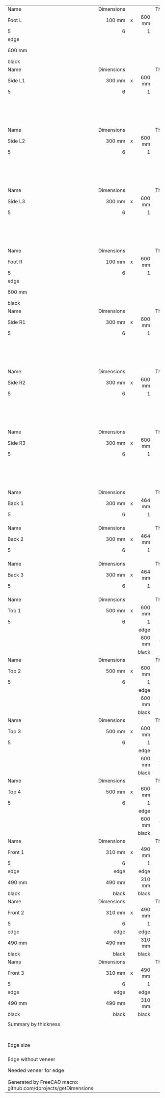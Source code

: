|   |   |   |   |   |   |   |
|:--|--:|--:|--:|--:|--:|--:|
|   Name   |   Dimensions   |   |   |   Thickness   |   Quantity   |   m2   |
|   Foot L   |   100 mm   |   x   |   600 mm   |   18 mm   |   1   |   0.06   |
|   5   |   6   |   |   1   |   2   |   3   |   4   |
|   edge   |   |   |   |   |   edge   |   edge   |
|   600 mm   |   |   |   |   |   100 mm   |   100 mm   |
|   black   |   |   |   |   |   black   |   black   |
|   Name   |   Dimensions   |   |   |   Thickness   |   Quantity   |   m2   |
|   Side L1   |   300 mm   |   x   |   600 mm   |   18 mm   |   1   |   0.18   |
|   5   |   6   |   |   1   |   2   |   3   |   4   |
|   |   |   |   |   |   edge   |   edge   |
|   |   |   |   |   |   300 mm   |   300 mm   |
|   |   |   |   |   |   black   |   black   |
|   Name   |   Dimensions   |   |   |   Thickness   |   Quantity   |   m2   |
|   Side L2   |   300 mm   |   x   |   600 mm   |   18 mm   |   1   |   0.18   |
|   5   |   6   |   |   1   |   2   |   3   |   4   |
|   |   |   |   |   |   edge   |   edge   |
|   |   |   |   |   |   300 mm   |   300 mm   |
|   |   |   |   |   |   black   |   black   |
|   Name   |   Dimensions   |   |   |   Thickness   |   Quantity   |   m2   |
|   Side L3   |   300 mm   |   x   |   600 mm   |   18 mm   |   1   |   0.18   |
|   5   |   6   |   |   1   |   2   |   3   |   4   |
|   |   |   |   |   |   edge   |   edge   |
|   |   |   |   |   |   300 mm   |   300 mm   |
|   |   |   |   |   |   black   |   black   |
|   Name   |   Dimensions   |   |   |   Thickness   |   Quantity   |   m2   |
|   Foot R   |   100 mm   |   x   |   600 mm   |   18 mm   |   1   |   0.06   |
|   5   |   6   |   |   1   |   2   |   3   |   4   |
|   edge   |   |   |   |   |   edge   |   edge   |
|   600 mm   |   |   |   |   |   100 mm   |   100 mm   |
|   black   |   |   |   |   |   black   |   black   |
|   Name   |   Dimensions   |   |   |   Thickness   |   Quantity   |   m2   |
|   Side R1   |   300 mm   |   x   |   600 mm   |   18 mm   |   1   |   0.18   |
|   5   |   6   |   |   1   |   2   |   3   |   4   |
|   |   |   |   |   |   edge   |   edge   |
|   |   |   |   |   |   300 mm   |   300 mm   |
|   |   |   |   |   |   black   |   black   |
|   Name   |   Dimensions   |   |   |   Thickness   |   Quantity   |   m2   |
|   Side R2   |   300 mm   |   x   |   600 mm   |   18 mm   |   1   |   0.18   |
|   5   |   6   |   |   1   |   2   |   3   |   4   |
|   |   |   |   |   |   edge   |   edge   |
|   |   |   |   |   |   300 mm   |   300 mm   |
|   |   |   |   |   |   black   |   black   |
|   Name   |   Dimensions   |   |   |   Thickness   |   Quantity   |   m2   |
|   Side R3   |   300 mm   |   x   |   600 mm   |   18 mm   |   1   |   0.18   |
|   5   |   6   |   |   1   |   2   |   3   |   4   |
|   |   |   |   |   |   edge   |   edge   |
|   |   |   |   |   |   300 mm   |   300 mm   |
|   |   |   |   |   |   black   |   black   |
|   Name   |   Dimensions   |   |   |   Thickness   |   Quantity   |   m2   |
|   Back 1   |   300 mm   |   x   |   464 mm   |   18 mm   |   1   |   0.1392   |
|   5   |   6   |   |   1   |   2   |   3   |   4   |
|   |   |   |   |   |   |   |
|   |   |   |   |   |   |   |
|   |   |   |   |   |   |   |
|   Name   |   Dimensions   |   |   |   Thickness   |   Quantity   |   m2   |
|   Back 2   |   300 mm   |   x   |   464 mm   |   18 mm   |   1   |   0.1392   |
|   5   |   6   |   |   1   |   2   |   3   |   4   |
|   |   |   |   |   |   |   |
|   |   |   |   |   |   |   |
|   |   |   |   |   |   |   |
|   Name   |   Dimensions   |   |   |   Thickness   |   Quantity   |   m2   |
|   Back 3   |   300 mm   |   x   |   464 mm   |   18 mm   |   1   |   0.1392   |
|   5   |   6   |   |   1   |   2   |   3   |   4   |
|   |   |   |   |   |   |   |
|   |   |   |   |   |   |   |
|   |   |   |   |   |   |   |
|   Name   |   Dimensions   |   |   |   Thickness   |   Quantity   |   m2   |
|   Top 1   |   500 mm   |   x   |   600 mm   |   18 mm   |   1   |   0.3   |
|   5   |   6   |   |   1   |   2   |   3   |   4   |
|   |   |   |   edge   |   edge   |   edge   |   edge   |
|   |   |   |   600 mm   |   600 mm   |   500 mm   |   500 mm   |
|   |   |   |   black   |   black   |   black   |   black   |
|   Name   |   Dimensions   |   |   |   Thickness   |   Quantity   |   m2   |
|   Top 2   |   500 mm   |   x   |   600 mm   |   18 mm   |   1   |   0.3   |
|   5   |   6   |   |   1   |   2   |   3   |   4   |
|   |   |   |   edge   |   edge   |   edge   |   edge   |
|   |   |   |   600 mm   |   600 mm   |   500 mm   |   500 mm   |
|   |   |   |   black   |   black   |   black   |   black   |
|   Name   |   Dimensions   |   |   |   Thickness   |   Quantity   |   m2   |
|   Top 3   |   500 mm   |   x   |   600 mm   |   18 mm   |   1   |   0.3   |
|   5   |   6   |   |   1   |   2   |   3   |   4   |
|   |   |   |   edge   |   edge   |   edge   |   edge   |
|   |   |   |   600 mm   |   600 mm   |   500 mm   |   500 mm   |
|   |   |   |   black   |   black   |   black   |   black   |
|   Name   |   Dimensions   |   |   |   Thickness   |   Quantity   |   m2   |
|   Top 4   |   500 mm   |   x   |   600 mm   |   18 mm   |   1   |   0.3   |
|   5   |   6   |   |   1   |   2   |   3   |   4   |
|   |   |   |   edge   |   edge   |   edge   |   edge   |
|   |   |   |   600 mm   |   600 mm   |   500 mm   |   500 mm   |
|   |   |   |   black   |   black   |   black   |   black   |
|   Name   |   Dimensions   |   |   |   Thickness   |   Quantity   |   m2   |
|   Front 1   |   310 mm   |   x   |   490 mm   |   18 mm   |   1   |   0.1519   |
|   5   |   6   |   |   1   |   2   |   3   |   4   |
|   edge   |   edge   |   |   edge   |   edge   |   |   |
|   490 mm   |   490 mm   |   |   310 mm   |   310 mm   |   |   |
|   black   |   black   |   |   black   |   black   |   |   |
|   Name   |   Dimensions   |   |   |   Thickness   |   Quantity   |   m2   |
|   Front 2   |   310 mm   |   x   |   490 mm   |   18 mm   |   1   |   0.1519   |
|   5   |   6   |   |   1   |   2   |   3   |   4   |
|   edge   |   edge   |   |   edge   |   edge   |   |   |
|   490 mm   |   490 mm   |   |   310 mm   |   310 mm   |   |   |
|   black   |   black   |   |   black   |   black   |   |   |
|   Name   |   Dimensions   |   |   |   Thickness   |   Quantity   |   m2   |
|   Front 3   |   310 mm   |   x   |   490 mm   |   18 mm   |   1   |   0.1519   |
|   5   |   6   |   |   1   |   2   |   3   |   4   |
|   edge   |   edge   |   |   edge   |   edge   |   |   |
|   490 mm   |   490 mm   |   |   310 mm   |   310 mm   |   |   |
|   black   |   black   |   |   black   |   black   |   |   |
|   |   |   |   |   |   |   |
|   Summary by thickness   |   |   |   |   |   |   |
|   |   |   |   |   18 mm   |   18   |   3.2733   |
|   |   |   |   |   |   |   |
|   Edge size   |   |   |   |   |   |   31.784 m   |
|   Edge without veneer   |   |   |   |   |   |   12.984 m   |
|   Needed veneer for edge   |   |   |   |   |   |   18.8 m   |
|   |   |   |   |   |   |   |
|   |   |   |   |   |   |   |
|   Generated by FreeCAD macro: github.com/dprojects/getDimensions   |   |   |   |   |   |   |
